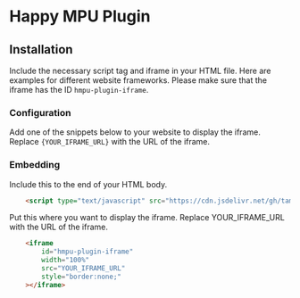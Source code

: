 # Happy MPU Plugin

## Installation
Include the necessary script tag and iframe in your HTML file. Here are examples for different website frameworks.
Please make sure that the iframe has the ID `hmpu-plugin-iframe`.

### Configuration
Add one of the snippets below to your website to display the iframe. Replace `{YOUR_IFRAME_URL}` with the URL of the iframe.

### Embedding

Include this to the end of your HTML body.
```html
    <script type="text/javascript" src="https://cdn.jsdelivr.net/gh/tamerxkilinc/gex-plugin@main/dist/hmpu-plugin.min.js"></script>
```

Put this where you want to display the iframe. Replace YOUR_IFRAME_URL with the URL of the iframe.
```html
    <iframe
        id="hmpu-plugin-iframe"
        width="100%"
        src="YOUR_IFRAME_URL"
        style="border:none;"
    ></iframe>
```
